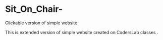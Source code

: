 # Sit_On_Chair-
Clickable version of simple website 

This is extended version of simple website created on CodersLab classes . 
